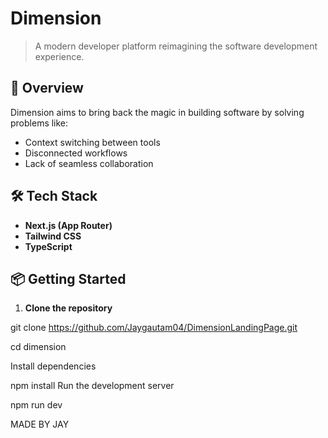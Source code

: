 # Dimension

> A modern developer platform reimagining the software development experience.

## 🚀 Overview

Dimension aims to bring back the magic in building software by solving problems like:
- Context switching between tools
- Disconnected workflows
- Lack of seamless collaboration

## 🛠️ Tech Stack

- **Next.js (App Router)**
- **Tailwind CSS**
- **TypeScript**

## 📦 Getting Started

1. **Clone the repository**


git clone https://github.com/Jaygautam04/DimensionLandingPage.git



cd dimension

Install dependencies



npm install
Run the development server


npm run dev


MADE BY JAY
